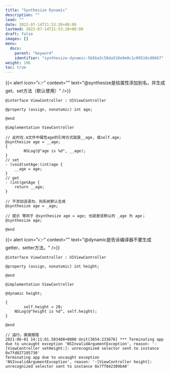 ```yaml
---
title: "Synthesize Dynamic"
description: ""
lead: ""
date: 2022-07-14T21:53:20+08:00
lastmod: 2022-07-14T21:53:20+08:00
draft: false
images: []
menu:
  docs:
    parent: "keyword"
    identifier: "synthesize-dynamic-5b5ba3c58da518e9e0c1c09510cd6667"
weight: 106
toc: true
---
```


{{< alert icon="👉" context="" text="@synthesize是给属性添加别名，并生成get、set方法（默认使用）" />}}

```objc
@interface ViewController : UIViewController

@property (assign, nonatomic) int age;

@end

@implementation ViewController

// 此时在.m文件中属性age的引用方式就是__age, 或self.age;
@synthesize age = __age;
{
		NSLog(@"age is %d", __age);
}
// set
- (void)setAge:(int)age {
	__age = age;
}
// get
- (int)getAge {
	return __age;
}

// 不添加该语句，则系统默认生成
@synthesize age = _age;

// 提示 等同于 @synthesize age = age; 也就是该默认的 _age 为 age；
@synthesize age;

@end
```

{{< alert icon="👉" context="" text="@dynamic是告诉编译器不要生成getter、setter方法。" />}}

```objc
@interface ViewController : UIViewController

@property (assign, nonatomic) int height;

@end

@implementation ViewController

@dynamic height;

{
		self.height = 20;
    NSLog(@"height is %d", self.height);
}

@end

// 运行，直接报错
2021-06-01 14:11:01.503408+0800 Unit[3654:233676] *** Terminating app due to uncaught exception 'NSInvalidArgumentException', reason: '-[ViewController setHeight:]: unrecognized selector sent to instance 0x7fd827105730'
Terminating app due to uncaught exception 'NSInvalidArgumentException', reason: '-[ViewController height]: unrecognized selector sent to instance 0x7ff842309b40'
```